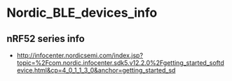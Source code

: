 # Nordic_BLE_devices_info

nRF52 series info
----
- http://infocenter.nordicsemi.com/index.jsp?topic=%2Fcom.nordic.infocenter.sdk5.v12.2.0%2Fgetting_started_softdevice.html&cp=4_0_1_1_3_0&anchor=getting_started_sd
